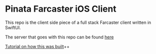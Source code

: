 # Pinata Farcaster iOS Client

This repo is the client side piece of a full stack Farcaster client written in SwiftUI. 

The server that goes with this repo can be found [here](https://github.com/PinataCloud/swooop-server)

[Tutorial on how this was built](https://www.pinata.cloud/blog/how-to-build-a-native-farcaster-ios-client-in-swiftui)++
